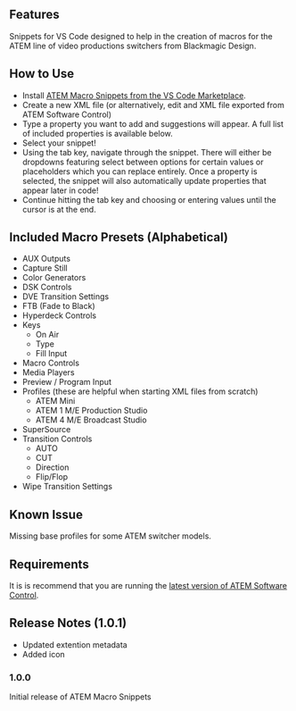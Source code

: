 ## Features

Snippets for VS Code designed to help in the creation of macros for the ATEM line of video productions switchers from Blackmagic Design.

## How to Use

* Install [ATEM Macro Snippets from the VS Code Marketplace](https://marketplace.visualstudio.com/items?itemName=bryceseifert.atem-macro-snippets&ssr=false#review-details).
* Create a new XML file (or alternatively, edit and XML file exported from ATEM Software Control)
* Type a property you want to add and suggestions will appear. A full list of included properties is available below.
* Select your snippet!
* Using the tab key, navigate through the snippet. There will either be dropdowns featuring select between options for certain values or placeholders which you can replace entirely. Once a property is selected, the snippet will also automatically update properties that appear later in code!
* Continue hitting the tab key and choosing or entering values until the cursor is at the end.

## Included Macro Presets (Alphabetical)

* AUX Outputs
* Capture Still
* Color Generators
* DSK Controls
* DVE Transition Settings
* FTB (Fade to Black)
* Hyperdeck Controls
* Keys
    * On Air
    * Type
    * Fill Input
* Macro Controls
* Media Players
* Preview / Program Input
* Profiles (these are helpful when starting XML files from scratch)
    * ATEM Mini
    * ATEM 1 M/E Production Studio
    * ATEM 4 M/E Broadcast Studio
* SuperSource
* Transition Controls
    * AUTO
    * CUT
    * Direction
    * Flip/Flop
* Wipe Transition Settings

## Known Issue

Missing base profiles for some ATEM switcher models.

## Requirements

It is is recommend that you are running the [latest version of ATEM Software Control](https://www.blackmagicdesign.com/support/family/atem-live-production-switchers).

## Release Notes (1.0.1)

* Updated extention metadata
* Added icon

### 1.0.0

Initial release of ATEM Macro Snippets
